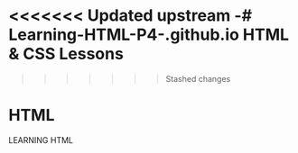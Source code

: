<<<<<<< Updated upstream
-# Learning-HTML-P4-.github.io
HTML &amp; CSS Lessons
=======
>>>>>>> Stashed changes
# HTML
LEARNING HTML
